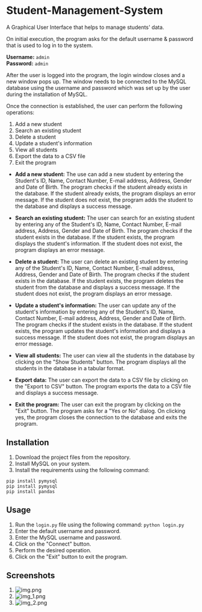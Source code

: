 # Student-Management-System

A Graphical User Interface that helps to manage students' data.

On initial execution, the program asks for the default username & password that is used to log in to the system.

**Username:** ```admin```<br>
**Password:** ```admin```

After the user is logged into the program, the login window closes and a new window pops up. The window needs to be
connected to the MySQL database using the username and password which was set up by the user during the installation of
MySQL.

Once the connection is established, the user can perform the following operations:

1. Add a new student
2. Search an existing student
3. Delete a student
4. Update a student's information
5. View all students
6. Export the data to a CSV file
7. Exit the program

* **Add a new student:** The use can add a new student by entering the Student's ID, Name, Contact Number, E-mail
  address, Address, Gender and Date of Birth. The program checks if the student already exists in the database. If the
  student already exists, the program displays an error message. If the student does not exist, the program adds the
  student to the database and displays a success message.


* **Search an existing student:** The user can search for an existing student by entering any of the Student's ID, Name,
  Contact Number, E-mail address, Address, Gender and Date of Birth. The program checks if the student exists in the
  database. If the student exists, the program displays the student's information. If the student does not exist, the
  program displays an error message.


* **Delete a student:** The user can delete an existing student by entering any of the Student's ID, Name, Contact
  Number, E-mail address, Address, Gender and Date of Birth. The program checks if the student exists in the database.
  If the student exists, the program deletes the student from the database and displays a success message. If the
  student does not exist, the program displays an error message.


* **Update a student's information:** The user can update any of the student's information by entering any of the
  Student's ID, Name, Contact Number, E-mail address, Address, Gender and Date of Birth. The program checks if the
  student exists in the database. If the student exists, the program updates the student's information and displays a
  success message. If the student does not exist, the program displays an error message.


* **View all students:** The user can view all the students in the database by clicking on the "Show Students" button.
  The program displays all the students in the database in a tabular format.


* **Export data:** The user can export the data to a CSV file by clicking on the "Export to CSV" button. The program
  exports the data to a CSV file and displays a success message.


* **Exit the program:** The user can exit the program by clicking on the "Exit" button. The program asks for a "Yes or
  No" dialog. On clicking yes, the program closes the connection to the database and exits the program.

## Installation

1. Download the project files from the repository.
2. Install MySQL on your system.
3. Install the requirements using the following command:

```
pip install pymysql
pip install pymysql
pip install pandas
```

## Usage

1. Run the ```login.py``` file using the following command:
   ```python login.py```
2. Enter the default username and password.
3. Enter the MySQL username and password.
4. Click on the "Connect" button.
5. Perform the desired operation.
6. Click on the "Exit" button to exit the program.

## Screenshots

1. ![img.png](images/img.png)
2. ![img_1.png](images/img_1.png)
3. ![img_2.png](images/img_2.png)